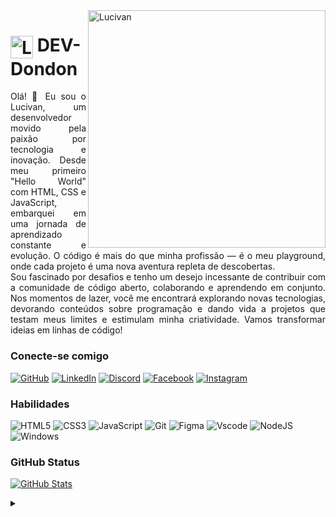 <img align="right" alt="Lucivan" height="380" src="https://user-images.githubusercontent.com/97471199/230774187-e482399b-492c-4c17-a831-0314bf90526e.png">

<h1>
    <a href="https://github.com/DEV-Dondon">
     <img align="center" alt="Logo DEV-Dondon" width="36px" src="https://br.freepik.com/icone/circuito_490274"></a>
    <span>DEV-Dondon</span>
</h1>

<p align="justify">Olá! 👋 Eu sou o Lucivan, um desenvolvedor movido pela paixão por tecnologia e inovação. Desde meu primeiro "Hello World" com HTML, CSS e JavaScript, embarquei em uma jornada de aprendizado constante e evolução. O código é mais do que minha profissão — é o meu playground, onde cada projeto é uma nova aventura repleta de descobertas.
<br>
Sou fascinado por desafios e tenho um desejo incessante de contribuir com a comunidade de código aberto, colaborando e aprendendo em conjunto. Nos momentos de lazer, você me encontrará explorando novas tecnologias, devorando conteúdos sobre programação e dando vida a projetos que testam meus limites e estimulam minha criatividade. Vamos transformar ideias em linhas de código!</p>

### Conecte-se comigo

[![GitHub](https://img.shields.io/badge/GitHub-000?style=for-the-badge&logo=github&logoColor=red)](https://github.com/DEV-Dondon)
[![LinkedIn](https://img.shields.io/badge/LinkedIn-000?style=for-the-badge&logo=linkedin&logoColor=red)](https://www.linkedin.com/in/lucivan-filho-8a45512aa/)
[![Discord](https://img.shields.io/badge/Discord-000?style=for-the-badge&logo=discord&logoColor=red)](https://discord.com/channels/275024170176479243/)
[![Facebook](https://img.shields.io/badge/Facebook-000?style=for-the-badge&logo=facebook&logoColor=red)](https://www.facebook.com/lucivanfilho/)
[![Instagram](https://img.shields.io/badge/-Instagram-000?style=for-the-badge&logo=instagram&logoColor=red)](https://www.instagram.com/lucivan_filho/)

### Habilidades

![HTML5](https://img.shields.io/badge/HTML5-E34F26?style=for-the-badge&logo=html5&logoColor=white)
![CSS3](https://img.shields.io/badge/CSS3-1572B6?style=for-the-badge&logo=css3&logoColor=white)
![JavaScript](https://img.shields.io/badge/JavaScript-F7DF1E?style=for-the-badge&logo=javascript&logoColor=black)
![Git](https://img.shields.io/badge/GIT-E44C30?style=for-the-badge&logo=git&logoColor=white)
![Figma](https://img.shields.io/badge/Figma-696969?style=for-the-badge&logo=figma&logoColor=figma)
![Vscode](https://img.shields.io/badge/Vscode-007ACC?style=for-the-badge&logo=visual-studio-code&logoColor=white)
![NodeJS](https://img.shields.io/badge/node.js-6DA55F?style=for-the-badge&logo=node.js&logoColor=white)
![Windows](https://img.shields.io/badge/Windows-000?style=for-the-badge&logo=windows&logoColor=2CA5E0)

### GitHub Status

[![GitHub Stats](https://github-readme-stats.vercel.app/api?username=DEV-Dondon&theme=transparent&bg_color=000&border_color=30A3DC&show_icons=true&icon_color=30A3DC&title_color=E94D5F&text_color=FFF)](https://github.com/DEV-Dondon)

<details align="left">
  <summary></summary> 
  
  <div align="right">Feito com muita dedicação por <a href="https://github.com/DEV-Dondon">Lucivan</a>.</div>

</details>
